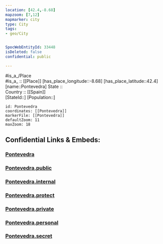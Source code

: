 ```yaml
---
location: [42.4,-8.68] 
mapzoom: [7,12] 
mapmarker: city 
type: City
tags:
- geo/City


SpocWebEntityId: 33448
isDeleted: false
confidential: public

---
```

#is_a_/Place  
#is_a_ :: [[Place]] 
[has_place_longitude::-8.68] 
[has_place_latitude::42.4] 
[name::Pontevedra] 
State ::  
Country :: [[Spain]]  
[StateId::] 
[Population::] 



```leaflet
id: Pontevedra
coordinates: [[Pontevedra]] 
markerFile: [[Pontevedra]] 
defaultZoom: 11 
maxZoom: 18
```


## Confidential Links & Embeds: 

### [Pontevedra](/_Standards/Earth/Continent/Europe/Europe~South/Spain/Provinces~Spain/Galicia/Pontevedra.Province/City/Pontevedra.md) 

### [Pontevedra.public](/_public/Earth/Continent/Europe/Europe~South/Spain/Provinces~Spain/Galicia/Pontevedra.Province/City/Pontevedra.public.md) 

### [Pontevedra.internal](/_internal/Earth/Continent/Europe/Europe~South/Spain/Provinces~Spain/Galicia/Pontevedra.Province/City/Pontevedra.internal.md) 

### [Pontevedra.protect](/_protect/Earth/Continent/Europe/Europe~South/Spain/Provinces~Spain/Galicia/Pontevedra.Province/City/Pontevedra.protect.md) 

### [Pontevedra.private](/_private/Earth/Continent/Europe/Europe~South/Spain/Provinces~Spain/Galicia/Pontevedra.Province/City/Pontevedra.private.md) 

### [Pontevedra.personal](/_personal/Earth/Continent/Europe/Europe~South/Spain/Provinces~Spain/Galicia/Pontevedra.Province/City/Pontevedra.personal.md) 

### [Pontevedra.secret](/_secret/Earth/Continent/Europe/Europe~South/Spain/Provinces~Spain/Galicia/Pontevedra.Province/City/Pontevedra.secret.md)

